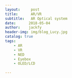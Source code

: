 ```yaml
---
layout:     post
title:      AR/VR
subtitle:   AR Optical system
date:      2018-05-04
author:    jackfy
header-img: img/blog_Lucy.jpg
catalog: true
tags:
    - AR
    - VR
    - NED
    - Eyebox
    - OLED/LCD
      
---
```

